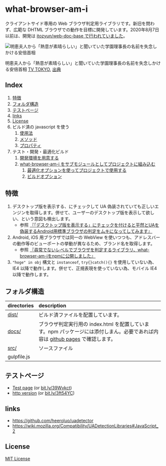 # what-browser-am-i

クライアントサイド専用の Web ブラウザ判定用ライブラリです。新旧を問わず、広範な DHTML ブラウザでの動作を目標に開発しています。2020年8月7日以前は、開発は [itozyun/web-doc-base で行われていました](https://github.com/itozyun/web-doc-base/commit/0fc3de23cc6c073efe5959ffb9e5381635f89811)。

![明恵夫人から「熱意が素晴らしい」と聞いていた学園理事長の名前を失念しかける安倍首相](maybe-kagoike.jpg "籠池さんかな？")

明恵夫人から「熱意が素晴らしい」と聞いていた学園理事長の名前を失念しかける安倍首相 [TV TOKYO](https://www.tv-tokyo.co.jp/genre_biz/), [出典](https://twitter.com/jucnag/status/842259402321145856)

## Index

1. [特徴](#特徴)
2. [フォルダ構造](#フォルダ構造)
3. [テストページ](#テストページ)
4. [links](#links)
5. [License](#License)
6. ビルド済の javascript を使う
   1. [使用法](dist/README.md#使用法)
   2. [メソッド](dist/README.md#メソッド)
   3. [プロパティ](dist/README.md#プロパティ)
7. テスト・開発・最適化ビルド
   1. [開発環境を用意する](docs/README.md#開発環境を用意する)
   2. [what-browser-am-i をサブモジュールとしてプロジェクトに組み込む](docs/README.md#what-browser-am-iをサブモジュールとしてプロジェクトに組み込む)
      1. [最適化オプションを使ってプロジェクトで使用する](docs/README.md#最適化オプションを使ってプロジェクトで使用する)
      2. [ビルドオプション](docs/README.md#ビルドオプション)

## 特徴

1. デスクトップ版を表示する、にチェックして UA 偽装されていても正しいエンジンを取得します。併せて、ユーザーのデスクトップ版を表示して欲しい、という意図も検出します。
    * 参照 [『「デスクトップ版を表示する」にチェックを付けると平然とUAを偽装するAndroid用標準ブラウザの判定をムキになってしてみます』](//outcloud.blogspot.com/2017/10/uaDetector.html)
2. Android, iOS 用ブラウザでは同一の WebView を使いつつも、アドレスバーの動作等のビューポートの挙動が異なるため、ブランド名を取得します。
    * 参照 [『尋常でないレベルでブラウザを判定するライブラリ、what-browser-am-iをnpmに公開しました』](//outcloud.blogspot.com/2020/08/what-browser-am-i.html)
3. `"hoge" in obj` 構文と `instanceof`, `try{}catch(){}` を使用していない為、IE4 以降で動作します。併せて、正規表現を使っていない為、モバイル IE4 以降で動作します。

## フォルダ構造

| directories | description          |
|:------------|:------------------------------|
| [dist/](dist/README.md)       | ビルド済ファイルを配置しています。 |
| [docs/](docs/README.md)       | ブラウザ判定実行用の index.html を配置しています。npm パッケージには添付しまん。必要であれば内容は [github pages](https://itozyun.github.io/what-browser-am-i/) で確認します。 |
| [src/](src/README.md)        | ソースファイル |
| gulpfile.js |  |

## テストページ

* [Test page](https://itozyun.github.io/what-browser-am-i/) (or [bit.ly/39Wvkct](https://bit.ly/39Wvkct))
* [http version](http://my-http-proxy-856.appspot.com/itozyun.github.io/what-browser-am-i/) (or [bit.ly/3ft54YC](http://bit.ly/3ft54YC))

## links

* https://github.com/heeroluo/uadetector
* https://wiki.mozilla.org/Compatibility/UADetectionLibraries#JavaScript_2

## License

[MIT License](https://opensource.org/licenses/MIT)